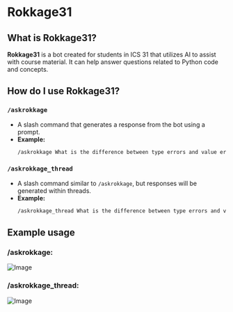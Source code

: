 # Rokkage31

## What is Rokkage31?

**Rokkage31** is a bot created for students in ICS 31 that utilizes AI to assist with course material. It can help answer questions related to Python code and concepts.

## How do I use Rokkage31?

### `/askrokkage`
- A slash command that generates a response from the bot using a prompt.
- **Example:**
  ```bash
  /askrokkage What is the difference between type errors and value errors?

### `/askrokkage_thread`
- A slash command similar to `/askrokkage`, but responses will be generated within threads.
- **Example:**
  ```bash
  /askrokkage_thread What is the difference between type errors and value errors?

## Example usage

### /askrokkage:
![Image](https://github.com/user-attachments/assets/581dacfe-7549-4ae5-aeb1-3f46f710da88)

### /askrokkage_thread:
![Image](https://github.com/user-attachments/assets/9ba4b6f0-8221-4460-993f-78409ab75248)
